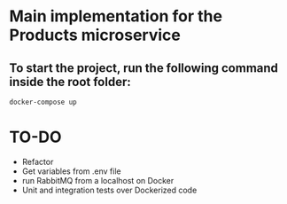 # Main implementation for the Products microservice

## To start the project, run the following command inside the root folder:

```
docker-compose up
```

# TO-DO
- Refactor
- Get variables from .env file
- run RabbitMQ from a localhost on Docker
- Unit and integration tests over Dockerized code